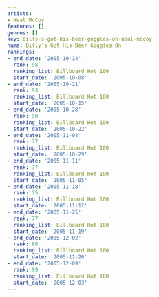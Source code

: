 ```yaml
---
artists:
- Neal McCoy
features: []
genres: []
key: billy-s-got-his-beer-goggles-on-neal-mccoy
name: Billy's Got His Beer Goggles On
rankings:
- end_date: '2005-10-14'
  rank: 98
  ranking_list: Billboard Hot 100
  start_date: '2005-10-08'
- end_date: '2005-10-21'
  rank: 93
  ranking_list: Billboard Hot 100
  start_date: '2005-10-15'
- end_date: '2005-10-28'
  rank: 90
  ranking_list: Billboard Hot 100
  start_date: '2005-10-22'
- end_date: '2005-11-04'
  rank: 77
  ranking_list: Billboard Hot 100
  start_date: '2005-10-29'
- end_date: '2005-11-11'
  rank: 77
  ranking_list: Billboard Hot 100
  start_date: '2005-11-05'
- end_date: '2005-11-18'
  rank: 75
  ranking_list: Billboard Hot 100
  start_date: '2005-11-12'
- end_date: '2005-11-25'
  rank: 77
  ranking_list: Billboard Hot 100
  start_date: '2005-11-19'
- end_date: '2005-12-02'
  rank: 86
  ranking_list: Billboard Hot 100
  start_date: '2005-11-26'
- end_date: '2005-12-09'
  rank: 99
  ranking_list: Billboard Hot 100
  start_date: '2005-12-03'
---
```


